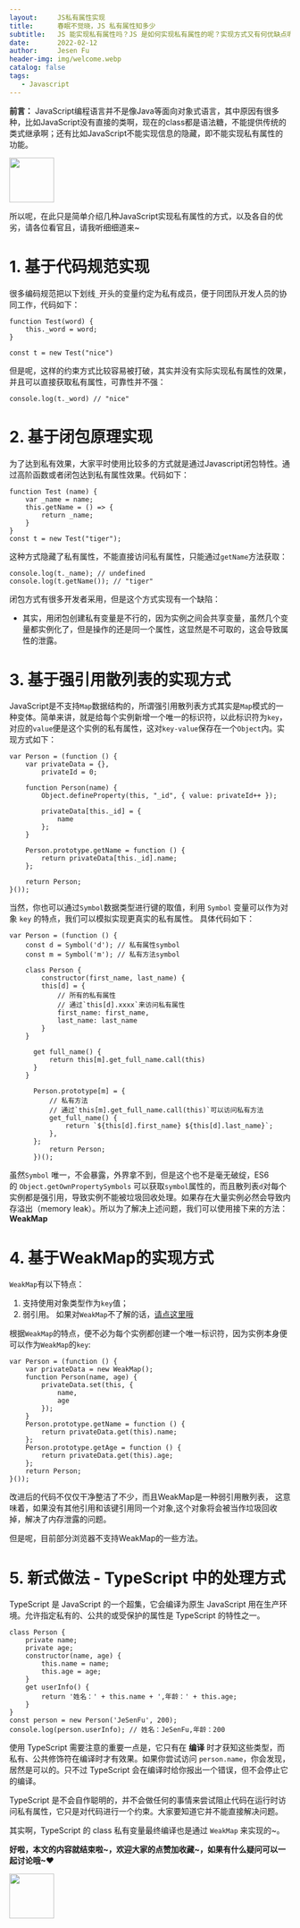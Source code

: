 ```yaml
---
layout:     JS私有属性实现
title:      春眠不觉晓，JS 私有属性知多少
subtitle:   JS 能实现私有属性吗？JS 是如何实现私有属性的呢？实现方式又有何优缺点呢？请看这集！私有財産の陰謀（私有属性的阴谋）
date:       2022-02-12
author:     Jesen Fu
header-img: img/welcome.webp
catalog: false
tags:
   - Javascript
---
```


**前言：** JavaScript编程语言并不是像Java等面向对象式语言，其中原因有很多种，比如JavaScript没有直接的类啊，现在的class都是语法糖，不能提供传统的类式继承啊；还有比如JavaScript不能实现信息的隐藏，即不能实现私有属性的功能。

<img width="80px" src="https://p9-juejin.byteimg.com/tos-cn-i-k3u1fbpfcp/cd88e6f8501d4cb69c870cf2ded6c6e6~tplv-k3u1fbpfcp-watermark.image" >

所以呢，在此只是简单介绍几种JavaScript实现私有属性的方式，以及各自的优劣，请各位看官且，请我听细细道来~
# 1. 基于代码规范实现
很多编码规范把以下划线`_`开头的变量约定为私有成员，便于同团队开发人员的协同工作，代码如下：
```
function Test(word) {
    this._word = word;
}

const t = new Test("nice")
```
但是呢，这样的约束方式比较容易被打破，其实并没有实际实现私有属性的效果，并且可以直接获取私有属性，可靠性并不强：
```
console.log(t._word) // "nice"
```
# 2. 基于闭包原理实现
为了达到私有效果，大家平时使用比较多的方式就是通过Javascript闭包特性。通过高阶函数或者闭包达到私有属性效果。代码如下：
```
function Test (name) {
    var _name = name;
    this.getName = () => {
        return _name;
    }
}
const t = new Test("tiger");
```
这种方式隐藏了私有属性，不能直接访问私有属性，只能通过`getName`方法获取：
```
console.log(t._name); // undefined
console.log(t.getName()); // "tiger"
```
闭包方式有很多开发者采用，但是这个方式实现有一个缺陷：

+ 其实，用闭包创建私有变量是不行的，因为实例之间会共享变量，虽然几个变量都实例化了，但是操作的还是同一个属性，这显然是不可取的，这会导致属性的泄露。
# 3. 基于强引用散列表的实现方式
JavaScript是不支持`Map`数据结构的，所谓强引用散列表方式其实是`Map`模式的一种变体。简单来讲，就是给每个实例新增一个唯一的标识符，以此标识符为`key`，对应的`value`便是这个实例的私有属性，这对`key-value`保存在一个`Object`内。实现方式如下：
```
var Person = (function () {
    var privateData = {},
        privateId = 0;

    function Person(name) {
        Object.defineProperty(this, "_id", { value: privateId++ });

        privateData[this._id] = {
            name
        };
    }

    Person.prototype.getName = function () {
        return privateData[this._id].name;
    };

    return Person;
}());
```
当然，你也可以通过`Symbol`数据类型进行键的取值，利用 `Symbol` 变量可以作为对象 `key` 的特点，我们可以模拟实现更真实的私有属性。
具体代码如下：
```
var Person = (function () {
    const d = Symbol('d'); // 私有属性symbol
    const m = Symbol('m'); // 私有方法symbol
    
    class Person {
        constructor(first_name, last_name) {
        this[d] = {
            // 所有的私有属性
            // 通过`this[d].xxxx`来访问私有属性
            first_name: first_name,
            last_name: last_name
        }
    }
    
      get full_name() {
          return this[m].get_full_name.call(this)
      }
    }

      Person.prototype[m] = {
          // 私有方法
          // 通过`this[m].get_full_name.call(this)`可以访问私有方法
          get_full_name() {
              return `${this[d].first_name} ${this[d].last_name}`;
          },
      };
          return Person;
      })();
```
虽然`Symbol` 唯一，不会暴露，外界拿不到，但是这个也不是毫无破绽，ES6 的 `Object.getOwnPropertySymbols` 可以获取`symbol`属性的，而且散列表`d`对每个实例都是强引用，导致实例不能被垃圾回收处理。如果存在大量实例必然会导致内存溢出（memory leak）。所以为了解决上述问题，我们可以使用接下来的方法：**WeakMap**

# 4. 基于WeakMap的实现方式

`WeakMap`有以下特点：

1.  支持使用对象类型作为`key`值；
2.  弱引用。
如果对`WeakMap`不了解的话，[请点这里哦](https://developer.mozilla.org/zh-CN/docs/Web/JavaScript/Reference/Global_Objects/WeakMap)

根据`WeakMap`的特点，便不必为每个实例都创建一个唯一标识符，因为实例本身便可以作为`WeakMap`的`key`:

```
var Person = (function () {
    var privateData = new WeakMap();
    function Person(name, age) {
        privateData.set(this, {
            name,
            age
        });
    }
    Person.prototype.getName = function () {
        return privateData.get(this).name;
    };
    Person.prototype.getAge = function () {
        return privateData.get(this).age;
    };
    return Person;
}());
```
改进后的代码不仅仅干净整洁了不少，而且WeakMap是一种弱引用散列表， 这意味着，如果没有其他引用和该键引用同一个对象,这个对象将会被当作垃圾回收掉，解决了内存泄露的问题。

但是呢，目前部分浏览器不支持WeakMap的一些方法。

# 5. 新式做法 - TypeScript 中的处理方式

TypeScript 是 JavaScript 的一个超集，它会编译为原生 JavaScript 用在生产环境。允许指定私有的、公共的或受保护的属性是 TypeScript 的特性之一。

```
class Person {
    private name;
    private age;
    constructor(name, age) {
        this.name = name;
        this.age = age;
    }
    get userInfo() {
        return '姓名：' + this.name + ',年龄：' + this.age;
    }
}
const person = new Person('JeSenFu', 200);
console.log(person.userInfo); // 姓名：JeSenFu,年龄：200
```

使用 TypeScript 需要注意的重要一点是，它只有在 **编译** 时才获知这些类型，而私有、公共修饰符在编译时才有效果。如果你尝试访问 `person.name`，你会发现，居然是可以的。只不过 TypeScript 会在编译时给你报出一个错误，但不会停止它的编译。

TypeScript 是不会自作聪明的，并不会做任何的事情来尝试阻止代码在运行时访问私有属性，它只是对代码进行一个约束。大家要知道它并不能直接解决问题。

其实啊，TypeScript 的 class 私有变量最终编译也是通过 `WeakMap` 来实现的~。

**好啦，本文的内容就结束啦~，欢迎大家的点赞加收藏~，如果有什么疑问可以一起讨论哦~❤**

<img width="80px" src="https://p6-juejin.byteimg.com/tos-cn-i-k3u1fbpfcp/ec88c156838a48bf827c917735f8b29e~tplv-k3u1fbpfcp-watermark.image" >
